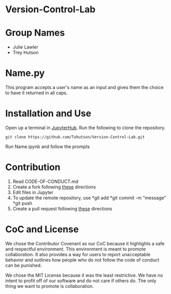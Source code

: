 # Version-Control-Lab

# Group Names
* Julie Lawler
* Trey Hutson

# Name.py

   This program accepts a user's name as an input and gives them the choice to have it returned in all caps.
    
# Installation and Use

   Open up a terminal in [JupyterHub](https://jupyter.org/try#jupyterlab). Run the following to clone the repository.
    
    git clone https://github.com/Tohutson/Version-Control-Lab.git

   Run Name.ipynb and follow the prompts
    
# Contribution
    
   1. Read CODE-OF-CONDUCT.md
   2. Create a fork following [these](https://docs.github.com/en/get-started/quickstart/fork-a-repo) directions
   3. Edit files in Jupyter
   4. To update the remote repository, use
        *git add <filename>
        *git commit -m "message"
        *git push <branch>
   5. Create a pull request following [these](https://docs.github.com/en/pull-requests/collaborating-with-pull-requests/proposing-changes-to-your-work-with-pull-requests/creating-a-pull-request) directions
    
# CoC and License

   We chose the Contributor Covenant as our CoC because it highlights a safe and respectful environment. This environment is meant to promote collaboration. It also provides a way for users to report unacceptable behavior and outlines how people who do not follow the code of conduct can be punished. 
    
   We chose the MIT License because it was the least restrictive. We have no intent to profit off of our software and do not care if others do. The only thing we want to promote is collaboration.